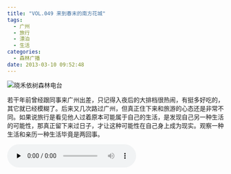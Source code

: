 ```yaml
---
title: "VOL.049 来到春末的南方花城"
tags:
  - 广州
  - 旅行
  - 漂泊
  - 生活
categories:
  - 森林广播
date: 2013-03-10 09:52:48
---
```


![晓禾依树森林电台](../../../images/radiocover/radio_049.jpg) 

若干年前曾经跟同事来广州出差，只记得入夜后的大排档很热闹，有挺多好吃的，其它就已经模糊了。后来又几次路过广州，但真正住下来和旅游的心态还是非常不同。如果说旅行是看见他人过着原本可能属于自己的生活，是发现自己另一种生活的可能性，那真正留下来过日子，才让这种可能性在自己身上成为现实。观察一种生活和亲历一种生活毕竟是两回事。   

<audio id="audio" controls="" preload="none">
  <source id="mp3" src="http://www.coletree.com/radio/coletree_radio_049.mp3">
</audio>